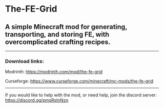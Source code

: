 # The-FE-Grid
## A simple Minecraft mod for generating, transporting, and storing FE, with overcomplicated crafting recipes.


---

### Download links:

Modrinth: https://modrinth.com/mod/the-fe-grid

Curseforge: https://www.curseforge.com/minecraft/mc-mods/the-fe-grid

---

If you would like to help with the mod, or need help, join the discord server:
https://discord.gg/pmsRstnNzn



